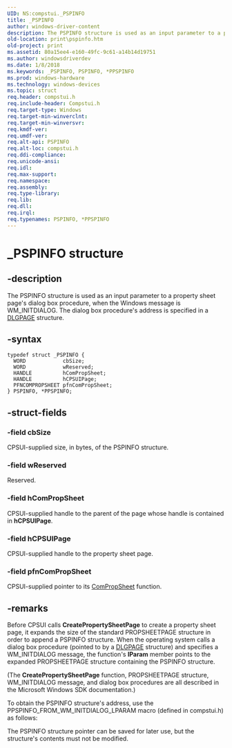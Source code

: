 ```yaml
---
UID: NS:compstui._PSPINFO
title: _PSPINFO
author: windows-driver-content
description: The PSPINFO structure is used as an input parameter to a property sheet page's dialog box procedure, when the Windows message is WM_INITDIALOG. The dialog box procedure's address is specified in a DLGPAGE structure.
old-location: print\pspinfo.htm
old-project: print
ms.assetid: 80a15ee4-e160-49fc-9c61-a14b14d19751
ms.author: windowsdriverdev
ms.date: 1/8/2018
ms.keywords: _PSPINFO, PSPINFO, *PPSPINFO
ms.prod: windows-hardware
ms.technology: windows-devices
ms.topic: struct
req.header: compstui.h
req.include-header: Compstui.h
req.target-type: Windows
req.target-min-winverclnt: 
req.target-min-winversvr: 
req.kmdf-ver: 
req.umdf-ver: 
req.alt-api: PSPINFO
req.alt-loc: compstui.h
req.ddi-compliance: 
req.unicode-ansi: 
req.idl: 
req.max-support: 
req.namespace: 
req.assembly: 
req.type-library: 
req.lib: 
req.dll: 
req.irql: 
req.typenames: PSPINFO, *PPSPINFO
---
```


# _PSPINFO structure



## -description
The PSPINFO structure is used as an input parameter to a property sheet page's dialog box procedure, when the Windows message is WM_INITDIALOG. The dialog box procedure's address is specified in a <a href="..\compstui\ns-compstui-_dlgpage.md">DLGPAGE</a> structure.



## -syntax

````
typedef struct _PSPINFO {
  WORD            cbSize;
  WORD            wReserved;
  HANDLE          hComPropSheet;
  HANDLE          hCPSUIPage;
  PFNCOMPROPSHEET pfnComPropSheet;
} PSPINFO, *PPSPINFO;
````


## -struct-fields

### -field cbSize

CPSUI-supplied size, in bytes, of the PSPINFO structure.


### -field wReserved

Reserved.


### -field hComPropSheet

CPSUI-supplied handle to the parent of the page whose handle is contained in <b>hCPSUIPage</b>.


### -field hCPSUIPage

CPSUI-supplied handle to the property sheet page.


### -field pfnComPropSheet

CPSUI-supplied pointer to its <a href="https://msdn.microsoft.com/library/windows/hardware/ff546207">ComPropSheet</a> function.


## -remarks
Before CPSUI calls <b>CreatePropertySheetPage</b> to create a property sheet page, it expands the size of the standard PROPSHEETPAGE structure in order to append a PSPINFO structure. When the operating system calls a dialog box procedure (pointed to by a <a href="..\compstui\ns-compstui-_dlgpage.md">DLGPAGE</a> structure) and specifies a WM_INITDIALOG message, the function's <b>lParam</b> member points to the expanded PROPSHEETPAGE structure containing the PSPINFO structure.

(The <b>CreatePropertySheetPage</b> function, PROPSHEETPAGE structure, WM_INITDIALOG message, and dialog box procedures are all described in the Microsoft Windows SDK documentation.)

To obtain the PSPINFO structure's address, use the PPSPINFO_FROM_WM_INITDIALOG_LPARAM macro (defined in compstui.h) as follows:

The PSPINFO structure pointer can be saved for later use, but the structure's contents must not be modified.</p>